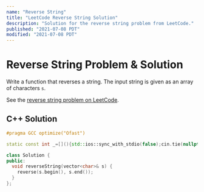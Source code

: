 ```yaml
---
name: "Reverse String"
title: "LeetCode Reverse String Solution"
description: "Solution for the reverse string problem from LeetCode."
published: "2021-07-08 PDT"
modified: "2021-07-08 PDT"
---
```


# Reverse String Problem & Solution

Write a function that reverses a string.
The input string is given as an array of characters `s`.

See the [reverse string problem on LeetCode](https://leetcode.com/problems/reverse-string).

## C++ Solution

```cpp
#pragma GCC optimize("Ofast")

static const int _=[](){std::ios::sync_with_stdio(false);cin.tie(nullptr);cout.tie(nullptr);return 0;}();

class Solution {
public:
  void reverseString(vector<char>& s) {
    reverse(s.begin(), s.end());
  }
};
```
